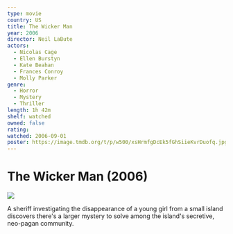 ```yaml
---
type: movie
country: US
title: The Wicker Man
year: 2006
director: Neil LaBute
actors:
  - Nicolas Cage
  - Ellen Burstyn
  - Kate Beahan
  - Frances Conroy
  - Molly Parker
genre:
  - Horror
  - Mystery
  - Thriller
length: 1h 42m
shelf: watched
owned: false
rating:
watched: 2006-09-01
poster: https://image.tmdb.org/t/p/w500/xsHrmfgDcEk5fGhSiieKvrDuofq.jpg
---
```


# The Wicker Man (2006)

![](https://image.tmdb.org/t/p/w500/xsHrmfgDcEk5fGhSiieKvrDuofq.jpg)

A sheriff investigating the disappearance of a young girl from a small island discovers there's a larger mystery to solve among the island's secretive, neo-pagan community.